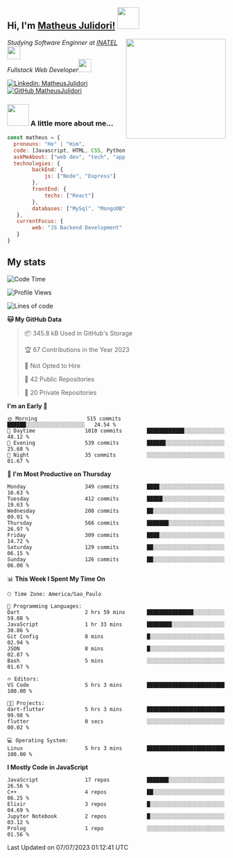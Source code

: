 <h2> Hi, I'm <a href="https://matheusjulidori.github.io" target="_blank">Matheus Julidori!</a> <img src="https://media.giphy.com/media/12oufCB0MyZ1Go/giphy.gif" width="50"></h2>
<img align='right' src="https://media.giphy.com/media/3oKIPnAiaMCws8nOsE/giphy.gif" width="230" height="auto">
<p><em>Studying Software Enginner at <a href="http://www.inatel.br" target="_blank">INATEL</a><img src="https://media.giphy.com/media/fYSnHlufseco8Fh93Z/giphy.gif" width="30"></br>
  Fullstack Web Developer<img src="https://media.giphy.com/media/WUlplcMpOCEmTGBtBW/giphy.gif" width="30">
</em></p>

[![Linkedin: MatheusJulidori](https://img.shields.io/badge/-MatheusJulidori-blue?style=flat-square&logo=Linkedin&logoColor=white&link=https://www.linkedin.com/in/MatheusJulidori/)](https://www.linkedin.com/in/MatheusJulidori/)
[![GitHub MatheusJulidori](https://img.shields.io/github/followers/matheusjulidori?label=follow&style=social)](https://github.com/MatheusJulidori)


### <img src="https://media.giphy.com/media/VgCDAzcKvsR6OM0uWg/giphy.gif" width="50"> A little more about me...  

```javascript
const matheus = {
  pronouns: "He" | "Him",
  code: [Javascript, HTML, CSS, Python, Java, C++, Elixir],
  askMeAbout: ["web dev", "tech", "app dev", "games","blockchain"],
  technologies: {
        backEnd: {
            js: ["Node", "Express"]
        },
        frontEnd: {
            techs: ["React"]
        },
        databases: ["MySql", "MongoDB","PostgreSQL","Neo4J"],
   },
   currentFocus: {
        web: "JS Backend Development"
   }
}
```
<h2>My stats</h2>

<!--START_SECTION:waka-->
![Code Time](http://img.shields.io/badge/Code%20Time-303%20hrs%2039%20mins-blue)

![Profile Views](http://img.shields.io/badge/Profile%20Views-0-blue)

![Lines of code](https://img.shields.io/badge/From%20Hello%20World%20I%27ve%20Written-6.7%20million%20lines%20of%20code-blue)

**🐱 My GitHub Data** 

> 📦 345.8 kB Used in GitHub's Storage 
 > 
> 🏆 67 Contributions in the Year 2023
 > 
> 🚫 Not Opted to Hire
 > 
> 📜 42 Public Repositories 
 > 
> 🔑 20 Private Repositories 
 > 
**I'm an Early 🐤** 

```text
🌞 Morning                515 commits         ██████░░░░░░░░░░░░░░░░░░░   24.54 % 
🌆 Daytime                1010 commits        ████████████░░░░░░░░░░░░░   48.12 % 
🌃 Evening                539 commits         ██████░░░░░░░░░░░░░░░░░░░   25.68 % 
🌙 Night                  35 commits          ░░░░░░░░░░░░░░░░░░░░░░░░░   01.67 % 
```
📅 **I'm Most Productive on Thursday** 

```text
Monday                   349 commits         ████░░░░░░░░░░░░░░░░░░░░░   16.63 % 
Tuesday                  412 commits         █████░░░░░░░░░░░░░░░░░░░░   19.63 % 
Wednesday                208 commits         ██░░░░░░░░░░░░░░░░░░░░░░░   09.91 % 
Thursday                 566 commits         ███████░░░░░░░░░░░░░░░░░░   26.97 % 
Friday                   309 commits         ████░░░░░░░░░░░░░░░░░░░░░   14.72 % 
Saturday                 129 commits         ██░░░░░░░░░░░░░░░░░░░░░░░   06.15 % 
Sunday                   126 commits         ██░░░░░░░░░░░░░░░░░░░░░░░   06.00 % 
```


📊 **This Week I Spent My Time On** 

```text
🕑︎ Time Zone: America/Sao_Paulo

💬 Programming Languages: 
Dart                     2 hrs 59 mins       ███████████████░░░░░░░░░░   59.08 % 
JavaScript               1 hr 33 mins        ████████░░░░░░░░░░░░░░░░░   30.86 % 
Git Config               8 mins              █░░░░░░░░░░░░░░░░░░░░░░░░   02.94 % 
JSON                     8 mins              █░░░░░░░░░░░░░░░░░░░░░░░░   02.87 % 
Bash                     5 mins              ░░░░░░░░░░░░░░░░░░░░░░░░░   01.67 % 

🔥 Editors: 
VS Code                  5 hrs 3 mins        █████████████████████████   100.00 % 

🐱‍💻 Projects: 
dart-flutter             5 hrs 3 mins        █████████████████████████   99.98 % 
flutter                  0 secs              ░░░░░░░░░░░░░░░░░░░░░░░░░   00.02 % 

💻 Operating System: 
Linux                    5 hrs 3 mins        █████████████████████████   100.00 % 
```

**I Mostly Code in JavaScript** 

```text
JavaScript               17 repos            ███████░░░░░░░░░░░░░░░░░░   26.56 % 
C++                      4 repos             ██░░░░░░░░░░░░░░░░░░░░░░░   06.25 % 
Elixir                   3 repos             █░░░░░░░░░░░░░░░░░░░░░░░░   04.69 % 
Jupyter Notebook         2 repos             █░░░░░░░░░░░░░░░░░░░░░░░░   03.12 % 
Prolog                   1 repo              ░░░░░░░░░░░░░░░░░░░░░░░░░   01.56 % 
```




 Last Updated on 07/07/2023 01:12:41 UTC
<!--END_SECTION:waka-->
